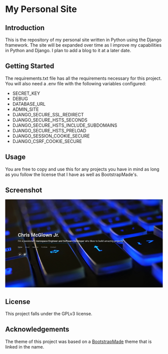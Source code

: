 # My Personal Site

## Introduction
This is the repository of my personal site written in Python using the Django
framework. The site will be expanded over time as I improve my capabilities in
Python and Django. I plan to add a blog to it at a later date.

## Getting Started
The requirements.txt file has all the requirements necessary for this project. 
You will also need a .env file with the following variables configured:
- SECRET_KEY
- DEBUG
- DATABASE_URL
- ADMIN_SITE
- DJANGO_SECURE_SSL_REDIRECT
- DJANGO_SECURE_HSTS_SECONDS
- DJANGO_SECURE_HSTS_INCLUDE_SUBDOMAINS
- DJANGO_SECURE_HSTS_PRELOAD
- DJANGO_SESSION_COOKIE_SECURE
- DJANGO_CSRF_COOKIE_SECURE

## Usage
You are free to copy and use this for any projects you have in mind as long as
you follow the license that I have as well as BootstrapMade's.

## Screenshot
![](screenshots/personalSite1.png)

## License
This project falls under the GPLv3 license.

## Acknowledgements
The theme of this project was based on a [BootstrapMade](https://bootstrapmade.com/personal-free-resume-bootstrap-template/) 
theme that is linked in the name.